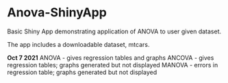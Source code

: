 # Anova-ShinyApp
Basic Shiny App demonstrating application of ANOVA to user given dataset.

The app includes a downloadable dataset, mtcars.

**Oct 7 2021**
ANOVA - gives regression tables and graphs
ANCOVA - gives regression tables; graphs generated but not displayed
MANOVA - errors in regression table; graphs generated but not displayed
